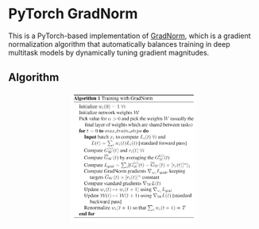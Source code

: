# PyTorch GradNorm

This is a PyTorch-based implementation of [GradNorm](http://proceedings.mlr.press/v80/chen18a.html), which is a gradient normalization algorithm that automatically balances training in deep multitask models by dynamically tuning gradient magnitudes.

## Algorithm
<p align="center"><img width="50%" src="images/algo.png" /></p>
